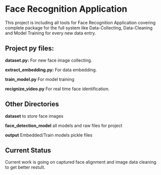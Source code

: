 

# Face Recognition Application

This project is including all tools for Face Recognition Application covering complete package for the full system like Data-Collecting, Data-Cleaning and Model Training for every new data entry.


## Project py files:
**dataset.py:** For new face image collecting.

**extract_embedding.py:** For data embedding.

**train_model.py** For model training

**recignize_video.py** For real time face identification.

## Other Directories

**dataset** to store face images


**face_detection_model** all models and raw files for project

**output** Embedded/Train models pickle files


## Current Status
Current work is going on captured face alignment and image data cleaning to get better restult.


 
